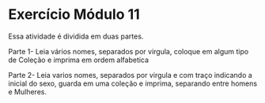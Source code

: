 ﻿# Exercício Módulo 11
Essa atividade é dividida em duas partes.

Parte 1-
    Leia vários nomes, separados por virgula, coloque em algum tipo de Coleção e imprima em ordem alfabetica


Parte 2-
    Leia varios nomes, separados por virgula e com traço indicando a inicial do sexo, guarda em uma coleção e imprima, separando entre homens e Mulheres.